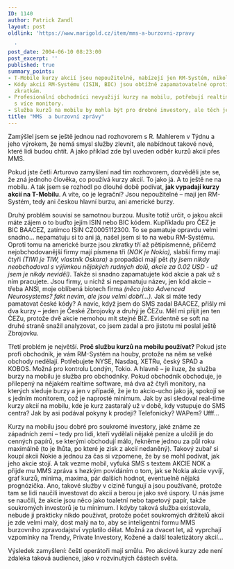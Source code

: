 ```yaml
---
ID: 1140
author: Patrick Zandl
layout: post
oldlink: 'https://www.marigold.cz/item/mms-a-burzovni-zpravy

  '
post_date: 2004-06-10 08:23:00
post_excerpt: ''
published: true
summary_points:
- T-Mobile kurzy akcií jsou nepoužitelné, nabízejí jen RM-Systém, nikoliv hlavní burzy.
- Kódy akcií RM-Systému (ISIN, BIC) jsou obtížně zapamatovatelné oproti americkým
  zkratkám.
- Profesionální obchodníci nevyužijí kurzy na mobilu, potřebují realtime software
  s více monitory.
- Služba kurzů na mobilu by mohla být pro drobné investory, ale těch je v ČR málo.
title: "MMS  a burzovní zprávy"
---
```


<p>
Zamýšlel jsem se ještě jednou nad rozhovorem s R. Mahlerem v Týdnu a jeho výrokem, že nemá smysl služby zlevnit, ale nabídnout takové nové, které lidi budou chtít. A jako příklad zde byl uveden odběr kurzů akcií přes MMS. </p>
<p>
Pokud jste četli Arturovo zamyšlení nad tím rozhovorem, dozvěděli jste se, že zná jednoho člověka, co používá kurzy akcií. To jako já. A to ještě ne na mobilu. A tak jsem se rozhodl po dlouhé době podívat, <strong>jak vypadají kurzy akcií na T-Mobilu</strong>. A víte, co je legrační? Jsou nepoužitelné &#8211; mají jen RM-Systém, tedy ani českou hlavní burzu, ani americké burzy. </p>
<p>
Druhý problém souvisí se samotnou burzou. Musíte totiž určit, o jakou akcii máte zájem o to buďto jejím ISIN nebo BIC kódem. Kupříkladu pro ČEZ je BIC BAACEZ, zatímco ISIN CZ0005112300. To se pamatuje opravdu velmi snadno&#8230; nepamatuju si to ani já, našel jsem si to na webu RM-Systému. Oproti tomu na americké burze jsou zkratky tří až pětipísmenné, přičemž nejobchodovanější firmy mají písmena tři <em>(NOK  je Nokia),</em> slabší firmy mají čtyři<em> (TIWI je TIW, vlastník Oskara)</em> a propadáci mají pět <em>(ty jsem nikdy neobchodoval s výjimkou nějakých rudných dolů, akcie za 0.02 USD - už jsem je nikdy neviděl)</em>. Takže si snadno zapamatujete kód akcie a pak už s ním pracujete. Jsou firmy, u nichž si nepamatuju název, jen kód akcie &#8211; třeba ANSI, moje oblíbená biotech firma <em>(něco jako Advenced Neurosystems? fakt nevím, ale jsou velmi dobří...).</em>  Jak si máte tedy pamatovat české kódy? A navíc, když jsem do SMS zadal BAACEZ, přišly mi dva kurzy &#8211; jeden je České Zbrojovky a druhý je ČEZu. Měl mi přijít jen ten ČEZu, protože dvě akcie nemohou mít stejné BIZ. Evidentně se soft na druhé straně snažil analyzovat, co jsem zadal a pro jistotu mi poslal ještě Zbrojovku. </p>
<p>
Třetí problém je největší. <strong>Proč službu kurzů na mobilu používat?</strong> Pokud jste profi obchodník, je vám RM-Systém na houby, protože na něm se velké obchody nedělají. Potřebujete NYSE, Nasdaq, XETRu, český SPAD a KOBOS. Možná pro kontrolu Londýn, Tokio. A hlavně &#8211; je iluze, že služba burzy na mobilu je služba pro obchodníky. Pokud obchodník obchoduje, je přilepený na nějakém realtime software, má dva až čtyři monitory, na kterých sleduje burzy a jen v případě, že je to akcio-ucho jako já, spokojí se s jedním monitorem, což je naprosté minimum. Jak by asi sledoval real-time kurzy akcií na mobilu, kde je kurz zastaralý už v době, kdy vstupuje do SMS centra? Jak by asi podával pokyny k prodeji? Telefonicky? WAPem? Ufff&#8230;</p>
<p>
Kurzy na mobilu jsou dobré pro soukromé investory, jaké známe ze západních zemí &#8211; tedy pro lidi, kteří vydělali nějaké peníze a uložili je do cenných papírů, se kterými obchodují málo, řekněme jednou za půl roku maximálně (to je lhůta, po které je zisk z akcií nedaněný). Takový zubař si koupí akcii Nokie a jednou za čas si vzpomene, že by se mohl podívat, jak jeho akcie stojí. A tak vezme mobil, vyťuká SMS s textem AKCIE NOK a přijde mu MMS zpráva s hezkým povídáním o tom, jak se Nokia akcie vyvíjí, graf kurzů, minima, maxima, pár dalších hodnot, eventuelně nějaká prognózička. Ano, takové služby v cizině fungují a jsou používané, protože tam se lidi naučili investovat do akcií a berou je jako své úspory. U nás jsme se naučili, že akcie jsou něco jako toaletní nebo tapetový papír, takže soukromých investorů je tu minimum. I kdyby taková služba existovala, nebude ji prakticky nikdo používat, protože počet soukromých držitelů akcií je zde velmi malý, dost malý na to, aby se inteligentní formu MMS burzovního zpravodajství vyplatilo dělat. Možná za dvacet let, až vyprchají vzpomínky na Trendy, Private Investory, Kožené a další toaletizátory akcií&#8230;</p>
<p>
Výsledek zamyšlení: čeští operátoři mají smůlu. Pro akciové kurzy zde není zdaleka taková audience, jako v rozvinutých částech světa.</p>